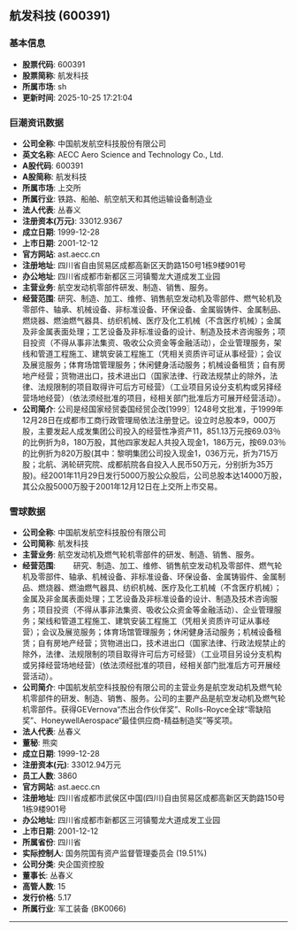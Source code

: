 ## 航发科技 (600391)

### 基本信息

- **股票代码**: 600391
- **股票简称**: 航发科技
- **所属市场**: sh
- **更新时间**: 2025-10-25 17:21:04

### 巨潮资讯数据

- **公司全称**: 中国航发航空科技股份有限公司
- **英文名称**: AECC Aero Science and Technology Co., Ltd.
- **A股代码**: 600391
- **A股简称**: 航发科技
- **所属市场**: 上交所
- **所属行业**: 铁路、船舶、航空航天和其他运输设备制造业
- **法人代表**: 丛春义
- **注册资本(万元)**: 33012.9367
- **成立日期**: 1999-12-28
- **上市日期**: 2001-12-12
- **官方网站**: ast.aecc.cn
- **注册地址**: 四川省自由贸易区成都高新区天韵路150号1栋9楼901号
- **办公地址**: 四川省成都市新都区三河镇蜀龙大道成发工业园
- **主营业务**: 航空发动机零部件研发、制造、销售、服务。
- **经营范围**: 研究、制造、加工、维修、销售航空发动机及零部件、燃气轮机及零部件、轴承、机械设备、非标准设备、环保设备、金属锻铸件、金属制品、燃烧器、燃油燃气器具、纺织机械、医疗及化工机械（不含医疗机械）；金属及非金属表面处理；工艺设备及非标准设备的设计、制造及技术咨询服务；项目投资（不得从事非法集资、吸收公众资金等金融活动），企业管理服务，架线和管道工程施工、建筑安装工程施工（凭相关资质许可证从事经营）；会议及展览服务；体育场馆管理服务；休闲健身活动服务；机械设备租赁；自有房地产经营；货物进出口，技术进出口（国家法律、行政法规禁止的除外，法律、法规限制的项目取得许可后方可经营）（工业项目另设分支机构或另择经营场地经营）（依法须经批准的项目，经相关部门批准后方可展开经营活动）。
- **公司简介**: 公司是经国家经贸委国经贸企改[1999〗1248号文批准，于1999年12月28日在成都市工商行政管理局依法注册登记。设立时总股本9，000万股，主要发起人成发集团公司投入的经营性净资产11，851.13万元按69.03％的比例折为8，180万股，其他四家发起人共投入现金1，186万元，按69.03％的比例折为820万股(其中：黎明集团公司投入现金1，036万元，折为715万股；北航、涡轮研究院、成都航院各自投入人民币50万元，分别折为35万股)。经2001年11月29日发行5000万股公众股后，公司总股本达14000万股，其公众股5000万股于2001年12月12日在上交所上市交易。

### 雪球数据

- **公司全称**: 中国航发航空科技股份有限公司
- **公司简称**: 航发科技
- **主营业务**: 航空发动机及燃气轮机零部件的研发、制造、销售、服务。
- **经营范围**: 　　研究、制造、加工、维修、销售航空发动机及零部件、燃气轮机及零部件、轴承、机械设备、非标准设备、环保设备、金属铸锻件、金属制品、燃烧器、燃油燃气器具、纺织机械、医疗及化工机械（不含医疗机械）；金属及非金属表面处理；工艺设备及非标准设备的设计、制造及技术咨询服务；项目投资（不得从事非法集资、吸收公众资金等金融活动）、企业管理服务；架线和管道工程施工、建筑安装工程施工（凭相关资质许可证从事经营）；会议及展览服务；体育场馆管理服务；休闲健身活动服务；机械设备租赁；自有房地产经营；货物进出口，技术进出口（国家法律、行政法规禁止的除外，法律、法规限制的项目取得许可后方可经营）（工业项目另设分支机构或另择经营场地经营）(依法须经批准的项目，经相关部门批准后方可开展经营活动）。
- **公司简介**: 中国航发航空科技股份有限公司的主营业务是航空发动机及燃气轮机零部件的研发、制造、销售、服务。公司的主要产品是航空发动机及燃气轮机零部件。获得GEVernova“杰出合作伙伴奖”、Rolls-Royce全球“零缺陷奖”、HoneywellAerospace“最佳供应商-精益制造奖”等奖项。
- **法人代表**: 丛春义
- **董秘**: 熊奕
- **成立日期**: 1999-12-28
- **注册资本(元)**: 33012.94万元
- **员工人数**: 3860
- **官方网站**: ast.aecc.cn
- **注册地址**: 四川省成都市武侯区中国(四川)自由贸易区成都高新区天韵路150号1栋9楼901号
- **办公地址**: 四川省成都市新都区三河镇蜀龙大道成发工业园
- **上市日期**: 2001-12-12
- **所属省份**: 四川省
- **实际控制人**: 国务院国有资产监督管理委员会 (19.51%)
- **公司分类**: 央企国资控股
- **董事长**: 丛春义
- **高管人数**: 15
- **发行价格**: 5.17
- **所属行业**: 军工装备 (BK0066)

---
